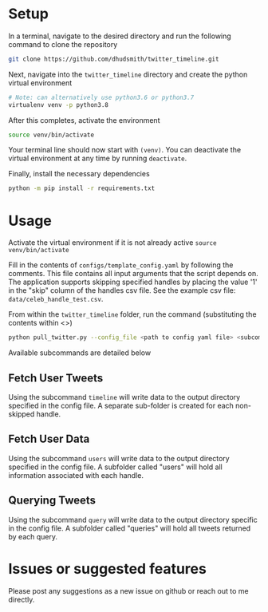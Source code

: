 # Setup
In a terminal, navigate to the desired directory and run the following command to clone the repository
```bash
git clone https://github.com/dhudsmith/twitter_timeline.git
```

Next, navigate into the `twitter_timeline` directory and create the python
virtual environment
```bash
# Note: can alternatively use python3.6 or python3.7
virtualenv venv -p python3.8 
```

After this completes, activate the environment
```bash
source venv/bin/activate
```
Your terminal line should now start with `(venv)`. 
You can deactivate the virtual environment at any time by running `deactivate`.  

Finally, install the necessary dependencies
```bash
python -m pip install -r requirements.txt
```

# Usage

Activate the virtual environment if it is not already active `source venv/bin/activate`

Fill in the contents of `configs/template_config.yaml` by following the comments.
This file contains all input arguments that the script depends on. The application supports
skipping specified handles by placing the value '1' in the "skip" column of the handles csv
file. See the example csv file: `data/celeb_handle_test.csv`. 

From within the `twitter_timeline` folder, run the command (substituting the contents within <>)
```bash
python pull_twitter.py --config_file <path to config yaml file> <subcommand>
```

Available subcommands are detailed below
## Fetch User Tweets

Using the subcommand `timeline` will write data to the output directory specified in the config file. A separate 
sub-folder is created for each non-skipped handle.

## Fetch User Data

Using the subcommand `users` will write data to the output directory specified in the config file. A subfolder called 
"users" will hold all information associated with each handle.

## Querying Tweets

Using the subcommand `query` will write data to the output directory specific in the config file.  A subfolder called
"queries" will hold all tweets returned by each query.

# Issues or suggested features
Please post any suggestions as a new issue on github or reach out to me directly.  
